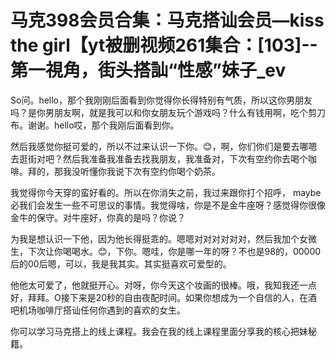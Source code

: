 # 马克398会员合集：马克搭讪会员—kiss the girl【yt被删视频261集合：[103]--第一視角，街头搭訕“性感”妹子_ev

So问。hello，那个我刚刚后面看到你觉得你长得特别有气质，所以这你男朋友吗？是你男朋友啊，就是我可以和你女朋友玩个游戏吗？什么有钱用啊，吃个剪刀布。谢谢。hello哎，那个我刚后面看到你。

然后我感觉你挺可爱的，所以不过来认识一下你。😊，啊，你们你们是要去哪嗯去逛街对吧？然后我准备我准备去找我朋友，我准备对，下次有空约你去喝个咖啡。拜的，那我没听懂你我说下次有空约你喝个奶茶。

我觉得你今天穿的蛮好看的。所以在你消失之前，我过来跟你打个招呼， maybe必我们会发生一些不可思议的事情。我觉得啥，你是不是金牛座呀？感觉得你很像金牛的保守。对牛座好，你真的是吗？你说？

为我是想认识一下他，因为他长得挺乖的。嗯嗯对对对对对对，然后我加个女微生，下次让你喝喝水。😊，下你。嗯哇，你是哪一年的呀？不也是98的，00000后的00后嗯，可以，我是我其实。其实挺喜欢可爱型的。

他他太可爱了，他就挺开心。对呀，你今天这个妆画的很棒。哦，我知我还一点好，拜拜。O接下来是20秒的自由夜配时间。如果你想成为一个自信的人，在酒吧机场咖啡厅搭讪任何你遇到的喜欢的女生。

你可以学习马克搭上的线上课程。我会在我的线上课程里面分享我的核心把妹秘籍。